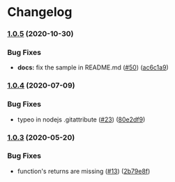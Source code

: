 # Changelog

### [1.0.5](https://www.github.com/googleapis/jsdoc-fresh/compare/v1.0.4...v1.0.5) (2020-10-30)


### Bug Fixes

* **docs:** fix the sample in README.md ([#50](https://www.github.com/googleapis/jsdoc-fresh/issues/50)) ([ac6c1a9](https://www.github.com/googleapis/jsdoc-fresh/commit/ac6c1a9a4181b59c803c7cdc49614ccbe2348318))

### [1.0.4](https://www.github.com/googleapis/jsdoc-fresh/compare/v1.0.3...v1.0.4) (2020-07-09)


### Bug Fixes

* typeo in nodejs .gitattribute ([#23](https://www.github.com/googleapis/jsdoc-fresh/issues/23)) ([80e2df9](https://www.github.com/googleapis/jsdoc-fresh/commit/80e2df993ee5f674a1e9856b306eb23ca75fdbdc))

### [1.0.3](https://www.github.com/googleapis/jsdoc-fresh/compare/v1.0.2...v1.0.3) (2020-05-20)


### Bug Fixes

* function's returns are missing ([#13](https://www.github.com/googleapis/jsdoc-fresh/issues/13)) ([2b79e8f](https://www.github.com/googleapis/jsdoc-fresh/commit/2b79e8f610c67749d8b844085f48592c82e4ed3a))

